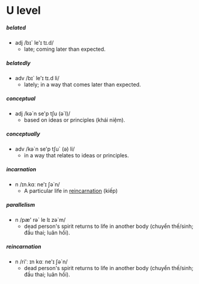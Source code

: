 # U level
##### belated
- adj /bɪ` le'ɪ tɪ.d/
  - late; coming later than expected.
##### belatedly
- adv /bɪ` le'ɪ tɪ.d li/
  - lately; in a way that comes later than expected.
##### conceptual
- adj /kə\`n se'p tʃu (ə`l)/
  - based on ideas or principles (khái niệm).
##### conceptually
- adv /kə\`n se'p tʃu` (ə) li/
  - in a way that relates to ideas or principles.
##### incarnation
- n /ɪn.kɑː ne'ɪ ʃə`n/
  - A particular life in [reincarnation](#reincarnation) (kiếp)
##### parallelism
- n /pæ' rə\` le lɪ zə`m/
  - dead person's spirit returns to life in another body (chuyển thế/sinh; đầu thai; luân hồi).
##### reincarnation
- n /ri'ː ɪn kɑː ne'ɪ ʃə`n/
  - dead person's spirit returns to life in another body (chuyển thế/sinh; đầu thai; luân hồi).


